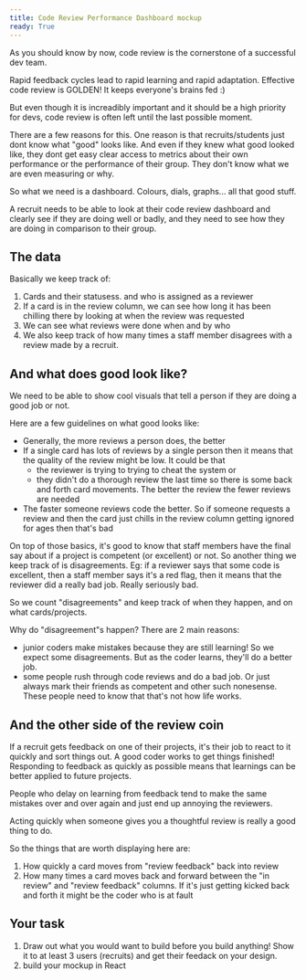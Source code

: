 ```yaml
---
title: Code Review Performance Dashboard mockup
ready: True
---
```


As you should know by now, code review is the cornerstone of a successful dev team.

Rapid feedback cycles lead to rapid learning and rapid adaptation. Effective code review is GOLDEN! It keeps everyone's brains fed :)

But even though it is increadibly important and it should be a high priority for devs, code review is often left until the last possible moment.

There are a few reasons for this. One reason is that recruits/students just dont know what "good" looks like. And even if they knew what good looked like, they dont get easy clear access to metrics about their own performance or the performance of their group. They don't know what we are even measuring or why.

So what we need is a dashboard. Colours, dials, graphs... all that good stuff.

A recruit needs to be able to look at their code review dashboard and clearly see if they are doing well or badly, and they need to see how they are doing in comparison to their group.

## The data

Basically we keep track of:

1. Cards and their statusess. and who is assigned as a reviewer
2. If a card is in the review column, we can see how long it has been chilling there by looking at when the review was requested
3. We can see what reviews were done when and by who
4. We also keep track of how many times a staff member disagrees with a review made by a recruit.

## And what does good look like?

We need to be able to show cool visuals that tell a person if they are doing a good job or not.

Here are a few guidelines on what good looks like:

- Generally, the more reviews a person does, the better
- If a single card has lots of reviews by a single person then it means that the quality of the review might be low. It could be that
  - the reviewer is trying to trying to cheat the system or
  - they didn't do a thorough review the last time so there is some back and forth card movements. The better the review the fewer reviews are needed
- The faster someone reviews code the better. So if someone requests a review and then the card just chills in the review column getting ignored for ages then that's bad

On top of those basics, it's good to know that staff members have the final say about if a project is competent (or excellent) or not. So another thing we keep track of is disagreements.
Eg: if a reviewer says that some code is excellent, then a staff member says it's a red flag, then it means that the reviewer did a really bad job. Really seriously bad.

So we count "disagreements" and keep track of when they happen, and on what cards/projects.

Why do "disagreement"s happen? There are 2 main reasons:

- junior coders make mistakes because they are still learning! So we expect some disagreements. But as the coder learns, they'll do a better job.
- some people rush through code reviews and do a bad job. Or just always mark their friends as competent and other such nonesense. These people need to know that that's not how life works.

## And the other side of the review coin

If a recruit gets feedback on one of their projects, it's their job to react to it quickly and sort things out. A good coder works to get things finished! Responding to feedback as quickly as possible means that learnings can be better applied to future projects.

People who delay on learning from feedback tend to make the same mistakes over and over again and just end up annoying the reviewers.

Acting quickly when someone gives you a thoughtful review is really a good thing to do.

So the things that are worth displaying here are:

1. How quickly a card moves from "review feedback" back into review
2. How many times a card moves back and forward between the "in review" and "review feedback" columns. If it's just getting kicked back and forth it might be the coder who is at fault

## Your task

1. Draw out what you would want to build before you build anything! Show it to at least 3 users (recruits) and get their feedack on your design.
2. build your mockup in React
